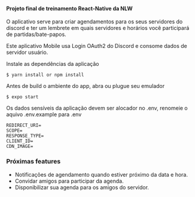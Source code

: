 #### Projeto final de treinamento React-Native da NLW

O aplicativo serve para criar agendamentos para os seus servidores do discord
e ter um lembrete em quais servidores e horários você participará de partidas/bate-papos.

Este aplicativo Mobile usa Login OAuth2 do Discord e consome dados de servidor usuário.

Instale as dependências da aplicação 

    $ yarn install or npm install

Antes de build o ambiente do app, abra ou plugue seu emulador 

    $ expo start

Os dados sensíveis da aplicação devem ser alocador no .env, renomeie o aquivo .env.example para .env

````.dotenv
REDIRECT_URI=
SCOPE=
RESPONSE_TYPE=
CLIENT_ID=
CDN_IMAGE=
````

### Próximas features

- Notificações de agendamento quando estiver próximo da data e hora.
- Convidar amigos para participar da agenda.
- Disponibilizar sua agenda para os amigos do servidor.
